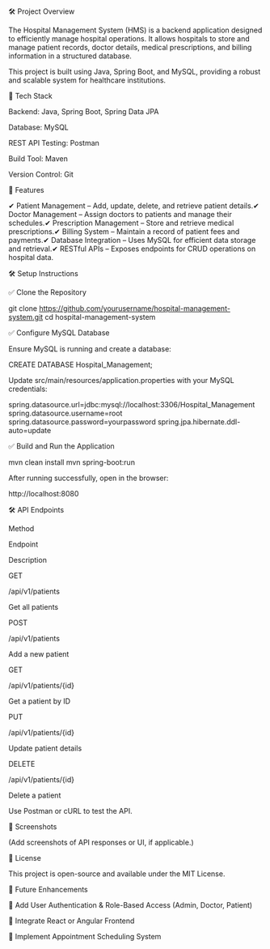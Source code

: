 🛠️ Project Overview

The Hospital Management System (HMS) is a backend application designed to efficiently manage hospital operations. It allows hospitals to store and manage patient records, doctor details, medical prescriptions, and billing information in a structured database.

This project is built using Java, Spring Boot, and MySQL, providing a robust and scalable system for healthcare institutions.

💪 Tech Stack

Backend: Java, Spring Boot, Spring Data JPA

Database: MySQL

REST API Testing: Postman

Build Tool: Maven

Version Control: Git

🚀 Features

✔ Patient Management – Add, update, delete, and retrieve patient details.✔ Doctor Management – Assign doctors to patients and manage their schedules.✔ Prescription Management – Store and retrieve medical prescriptions.✔ Billing System – Maintain a record of patient fees and payments.✔ Database Integration – Uses MySQL for efficient data storage and retrieval.✔ RESTful APIs – Exposes endpoints for CRUD operations on hospital data.

🛠️ Setup Instructions

✅ Clone the Repository

git clone https://github.com/yourusername/hospital-management-system.git
cd hospital-management-system

✅ Configure MySQL Database

Ensure MySQL is running and create a database:

CREATE DATABASE Hospital_Management;

Update src/main/resources/application.properties with your MySQL credentials:

spring.datasource.url=jdbc:mysql://localhost:3306/Hospital_Management
spring.datasource.username=root
spring.datasource.password=yourpassword
spring.jpa.hibernate.ddl-auto=update

✅ Build and Run the Application

mvn clean install
mvn spring-boot:run

After running successfully, open in the browser:

http://localhost:8080

🛠️ API Endpoints

Method

Endpoint

Description

GET

/api/v1/patients

Get all patients

POST

/api/v1/patients

Add a new patient

GET

/api/v1/patients/{id}

Get a patient by ID

PUT

/api/v1/patients/{id}

Update patient details

DELETE

/api/v1/patients/{id}

Delete a patient

Use Postman or cURL to test the API.

📸 Screenshots

(Add screenshots of API responses or UI, if applicable.)

📝 License

This project is open-source and available under the MIT License.

🚀 Future Enhancements

🔹 Add User Authentication & Role-Based Access (Admin, Doctor, Patient)

🔹 Integrate React or Angular Frontend

🔹 Implement Appointment Scheduling System

